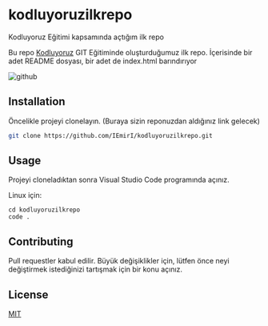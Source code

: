 # kodluyoruzilkrepo
Kodluyoruz Eğitimi kapsamında açtığım ilk repo

Bu repo [Kodluyoruz](https://www.kodluyoruz.org/) GIT Eğitiminde oluşturduğumuz ilk repo. İçerisinde bir adet README dosyası, bir adet de index.html barındırıyor

![github]()

## Installation

Öncelikle projeyi clonelayın. (Buraya sizin reponuzdan aldığınız link gelecek)

```bash
git clone https://github.com/IEmirI/kodluyoruzilkrepo.git
```

## Usage

Projeyi cloneladıktan sonra Visual Studio Code programında açınız.

Linux için:
```linux
cd kodluyoruzilkrepo
code .
```

## Contributing
Pull requestler kabul edilir. Büyük değişiklikler için, lütfen önce neyi değiştirmek istediğinizi tartışmak için bir konu açınız.

## License
[MIT](https://choosealicense.com/licenses/mit/)
